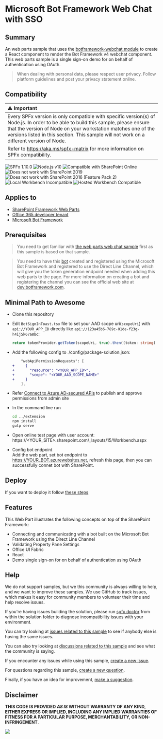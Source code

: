 # Microsoft Bot Framework Web Chat with SSO

## Summary

An web parts sample that uses the [botframework-webchat module](https://www.npmjs.com/package/botframework-webchat) to create a React component to render the Bot Framework v4 webchat component. This web parts sample is a single sign-on demo for on behalf of authentication using OAuth.

> When dealing with personal data, please respect user privacy. Follow platform guidelines and post your privacy statement online.

## Compatibility

| :warning: Important          |
|:---------------------------|
| Every SPFx version is only compatible with specific version(s) of Node.js. In order to be able to build this sample, please ensure that the version of Node on your workstation matches one of the versions listed in this section. This sample will not work on a different version of Node.|
|Refer to <https://aka.ms/spfx-matrix> for more information on SPFx compatibility.   |

![SPFx 1.10.0](https://img.shields.io/badge/SPFx-1.10.0-green.svg)
![Node.js v10](https://img.shields.io/badge/Node.js-v10-green.svg) 
![Compatible with SharePoint Online](https://img.shields.io/badge/SharePoint%20Online-Compatible-green.svg)
![Does not work with SharePoint 2019](https://img.shields.io/badge/SharePoint%20Server%202019-Incompatible-red.svg "SharePoint Server 2019 requires SPFx 1.4.1 or lower")
![Does not work with SharePoint 2016 (Feature Pack 2)](https://img.shields.io/badge/SharePoint%20Server%202016%20(Feature%20Pack%202)-Incompatible-red.svg "SharePoint Server 2016 Feature Pack 2 requires SPFx 1.1")
![Local Workbench Incompatible](https://img.shields.io/badge/Local%20Workbench-Incompatible-red.svg "The solution requires access to the user's credentials")
![Hosted Workbench Compatible](https://img.shields.io/badge/Hosted%20Workbench-Compatible-green.svg)

## Applies to

* [SharePoint Framework Web Parts](https://learn.microsoft.com/sharepoint/dev/spfx/web-parts/overview-client-side-web-parts)
* [Office 365 developer tenant](https://learn.microsoft.com/sharepoint/dev/spfx/set-up-your-developer-tenant)
* [Microsoft Bot Framework](http://dev.botframework.com)

## Prerequisites

> You need to get familiar with [the web parts web chat sample](Placeholder) first as this sample is based on that sample.

> You need to have this [bot](../bot/) created and registered using the Microsoft Bot Framework and registered to use the Direct Line Channel, which will give you the token generation endpoint needed when adding this web parts to the page. For more information on creating a bot and registering the channel you can see the official web site at [dev.botframework.com](http://dev.botframework.com).

## Minimal Path to Awesome

- Clone this repository

- Edit `BotSignInToast.tsx` file to set your AAD scope uri(`scopeUri`) with `api://YOUR_APP_ID` directly like `api://123a45b6-789c-01de-f23g-h4ij5k67a8bc`:

    ```ts
    return tokenProvider.getToken(scopeUri, true).then((token: string) => {
    ```

- Add the following config to ./config/package-solution.json:

    ```diff
        "webApiPermissionRequests": [
    +     {
    +       "resource": "<YOUR_APP_ID>",
    +       "scope": "<YOUR_AAD_SCOPE_NAME>"
    +     }
        ],
    ```

- Refer [Connect to Azure AD-secured APIs](https://learn.microsoft.com/sharepoint/dev/spfx/use-aadhttpclient) to publish and approve permissions from admin site

- In the command line run

    ```bash
    cd ../extension
    npm install
    gulp serve
    ```

- Open online test page with user account: https://<YOUR_SITE>.sharepoint.com/_layouts/15/Workbench.aspx
- Config bot endpoint \
    Add the web part, set bot endpoint to https://YOUR_BOT.azurewebsites.net, refresh this page, then you can successfully connet bot with SharePoint.

## Deploy

If you want to deploy it follow [these steps](https://learn.microsoft.com/sharepoint/dev/spfx/web-parts/get-started/hosting-webpart-from-office-365-cdn) 

## Features

This Web Part illustrates the following concepts on top of the SharePoint Framework:

- Connecting and communicating with a bot built on the Microsoft Bot Framework using the Direct Line Channel
- Validating Property Pane Settings
- Office UI Fabric
- React
- Demo single sign-on for on behalf of authentication using OAuth


## Help

We do not support samples, but we this community is always willing to help, and we want to improve these samples. We use GitHub to track issues, which makes it easy for  community members to volunteer their time and help resolve issues.

If you're having issues building the solution, please run [spfx doctor](https://pnp.github.io/cli-microsoft365/cmd/spfx/spfx-doctor/) from within the solution folder to diagnose incompatibility issues with your environment.

You can try looking at [issues related to this sample](https://github.com/pnp/sp-dev-fx-webparts/issues?q=label%3A%22sample%3A%20react-bot-framework-sso") to see if anybody else is having the same issues.

You can also try looking at [discussions related to this sample](https://github.com/pnp/sp-dev-fx-webparts/discussions?discussions_q=react-bot-framework-sso) and see what the community is saying.

If you encounter any issues while using this sample, [create a new issue](https://github.com/pnp/sp-dev-fx-webparts/issues/new?assignees=&labels=Needs%3A+Triage+%3Amag%3A%2Ctype%3Abug-suspected%2Csample%3A%20react-bot-framework-sso&template=bug-report.yml&sample=react-bot-framework-sso&authors=@stephanbisser&title=react-bot-framework-sso%20-%20).

For questions regarding this sample, [create a new question](https://github.com/pnp/sp-dev-fx-webparts/issues/new?assignees=&labels=Needs%3A+Triage+%3Amag%3A%2Ctype%3Aquestion%2Csample%3A%20react-bot-framework-sso&template=question.yml&sample=react-bot-framework-sso&authors=@stephanbisser&title=react-bot-framework-sso%20-%20).

Finally, if you have an idea for improvement, [make a suggestion](https://github.com/pnp/sp-dev-fx-webparts/issues/new?assignees=&labels=Needs%3A+Triage+%3Amag%3A%2Ctype%3Aenhancement%2Csample%3A%20react-bot-framework-sso&template=question.yml&sample=react-bot-framework-sso&authors=@stephanbisser&title=react-bot-framework-sso%20-%20).

## Disclaimer

**THIS CODE IS PROVIDED *AS IS* WITHOUT WARRANTY OF ANY KIND, EITHER EXPRESS OR IMPLIED, INCLUDING ANY IMPLIED WARRANTIES OF FITNESS FOR A PARTICULAR PURPOSE, MERCHANTABILITY, OR NON-INFRINGEMENT.**


<img src="https://pnptelemetry.azurewebsites.net/sp-dev-fx-webparts/samples/react-bot-framework-sso/webpart" />
